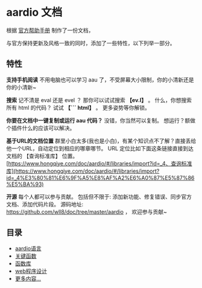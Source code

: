 # aardio 文档

根据 [官方帮助手册](http://bbs.aardio.com/doc/reference/) 制作了一份文档，

与官方保持更新及风格一致的同时，添加了一些特性，以下列举一部分。


## 特性

**支持手机阅读**
不用电脑也可以学习 aau 了，不受屏幕大小限制，你的小清新还是你的小清新~

**搜索**
记不清是 eval 还是 evel ？ 那你可以试试搜索  **【ev.l】**   。
什么，你想搜索所有 html 的代码？ 试试  **【``` html】**  。
更多姿势等你解锁。

**你要在文档中一键复制或运行 aau 代码？**
没错，你当然可以复制。
想运行？额做个插件什么的应该可以解决。

**基于URL的文档位置**
群里小白太多(我也是小白)，有某个知识点不了解？直接丢给他一个URL，自动定位到相应的哪章哪节。
URL 定位比如下面这条链接直接到达文档的 【查询标准库】 位置。
[https://www.hongqiye.com/doc/aardio/#/libraries/import?id=_4、查询标准库](https://www.hongqiye.com/doc/aardio/#/libraries/import?id=_4%E3%80%81%E6%9F%A5%E8%AF%A2%E6%A0%87%E5%87%86%E5%BA%93)

**开源**
每个人都可以参与贡献。
包括但不限于: 添加新功能、修复错误、同步官方文档、添加代码片段。
源码地址: https://github.com/wll8/doc/tree/master/aardio ，
欢迎参与贡献~

## 目录

- [aardio语言](the%20language/basic%20syntax.md)
- [关键函数](kernel%20functions/call.md)
- [函数库](libraries/import.md)
- [web程序设计](web/html.md)
- [更多内容...](_sidebar.md)
